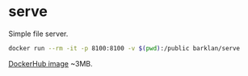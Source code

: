 # serve

Simple file server.

```bash
docker run --rm -it -p 8100:8100 -v $(pwd):/public barklan/serve
```

[DockerHub image](https://hub.docker.com/repository/docker/barklan/serve/general) ~3MB.
